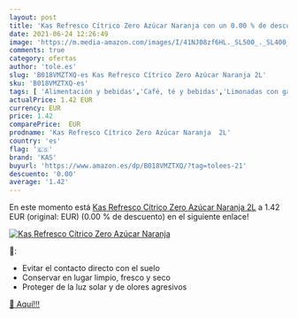 ```yaml
---
layout: post
title: 'Kas Refresco Cítrico Zero Azúcar Naranja con un 0.00 % de descuento'
date: 2021-06-24 12:26:49
image: 'https://m.media-amazon.com/images/I/41NJ08zf6HL._SL500_._SL400_.jpg'
comments: true
category: ofertas
author: 'tole.es'
slug: 'B018VMZTXQ-es Kas Refresco Cítrico Zero Azúcar Naranja 2L'
sku: 'B018VMZTXQ-es'
tags: [ 'Alimentación y bebidas','Café, té y bebidas','Limonadas con gas','Refrescos con gas','azúcar','kas', ]
actualPrice: 1.42 EUR
currency: EUR
price: 1.42
comparePrice:  EUR
prodname: 'Kas Refresco Cítrico Zero Azúcar Naranja  2L'
country: 'es'
flag: '🇪🇸'
brand: 'KAS'
buyurl: 'https://www.amazon.es/dp/B018VMZTXQ/?tag=tolees-21'
descuento: '0.00'
average: '1.42'
---
```


En este momento está [Kas Refresco Cítrico Zero Azúcar Naranja  2L](https://www.amazon.es/dp/B018VMZTXQ/?tag=tolees-21) a 1.42 EUR (original:  EUR) (0.00 %  de descuento) en el siguiente enlace!

[![Kas Refresco Cítrico Zero Azúcar Naranja](https://m.media-amazon.com/images/I/41NJ08zf6HL._SL500_._SL400_.jpg)](https://www.amazon.es/dp/B018VMZTXQ/?tag=tolees-21)

🔎:

- Evitar el contacto directo con el suelo
- Conservar en lugar limpio, fresco y seco
- Proteger de la luz solar y de olores agresivos

[🛒 Aquí!!!](https://www.amazon.es/dp/B018VMZTXQ/?tag=tolees-21)
